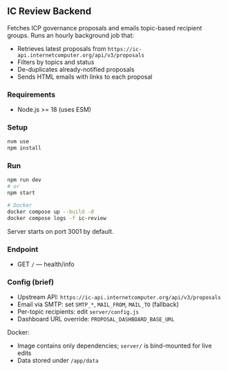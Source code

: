 ## IC Review Backend

Fetches ICP governance proposals and emails topic-based recipient groups. Runs an hourly background job that:
- Retrieves latest proposals from `https://ic-api.internetcomputer.org/api/v3/proposals`
- Filters by topics and status
- De-duplicates already-notified proposals
- Sends HTML emails with links to each proposal

### Requirements
- Node.js >= 18 (uses ESM)

### Setup
```bash
nvm use
npm install
```

### Run
```bash
npm run dev
# or
npm start

# Docker
docker compose up --build -d
docker compose logs -f ic-review
```

Server starts on port 3001 by default.

### Endpoint
- GET `/` — health/info


### Config (brief)
- Upstream API: `https://ic-api.internetcomputer.org/api/v3/proposals`
- Email via SMTP: set `SMTP_*`, `MAIL_FROM`, `MAIL_TO` (fallback)
- Per-topic recipients: edit `server/config.js`
- Dashboard URL override: `PROPOSAL_DASHBOARD_BASE_URL`

Docker:
- Image contains only dependencies; `server/` is bind-mounted for live edits
- Data stored under `/app/data`
